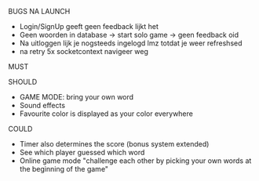 BUGS NA LAUNCH
- Login/SignUp geeft geen feedback lijkt het
- Geen woorden in database -> start solo game -> geen feedback oid
- Na uitloggen lijk je nogsteeds ingelogd lmz totdat je weer refreshsed
- na retry 5x socketcontext navigeer weg

MUST

SHOULD
- GAME MODE: bring your own word
- Sound effects
- Favourite color is displayed as your color everywhere

COULD
- Timer also determines the score (bonus system extended)
- See which player guessed which word
- Online game mode "challenge each other by picking your own words at the beginning of the game"
